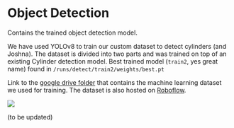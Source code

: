 # Object Detection
Contains the trained object detection model.

We have used YOLOv8 to train our custom dataset to detect cylinders (and Joshna). The dataset is divided into two parts and was trained on top of an existing Cylinder detection model. Best trained model (`train2`, yes great name) found in `/runs/detect/train2/weights/best.pt`

Link to the [google drive folder](https://drive.google.com/drive/folders/1QK62UmdmoQXiLw41GFYswY1ovvqW0M30?usp=drive_link) that contains the machine learning dataset we used for training. The dataset is also hosted on [Roboflow](https://universe.roboflow.com/dataset-half-part/insighting).

![](/runs/detect/train2/val_batch0_labels.jpg)

(to be updated)